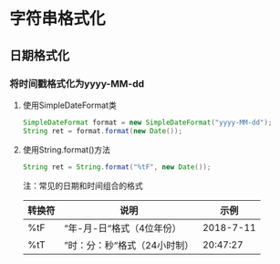 # 字符串格式化

## 日期格式化

### 将时间戳格式化为yyyy-MM-dd

1. 使用SimpleDateFormat类

   ```java
   SimpleDateFormat format = new SimpleDateFormat("yyyy-MM-dd");
   String ret = format.format(new Date());
   ```

2. 使用String.format()方法

   ```java
   String ret = String.format("%tF", new Date());
   ```

   注：常见的日期和时间组合的格式

   | 转换符 | 说明                         | 示例      |
   | ------ | ---------------------------- | --------- |
   | %tF    | “年-月-日“格式（4位年份）    | 2018-7-11 |
   | %tT    | ”时：分：秒“格式（24小时制） | 20:47:27  |

   